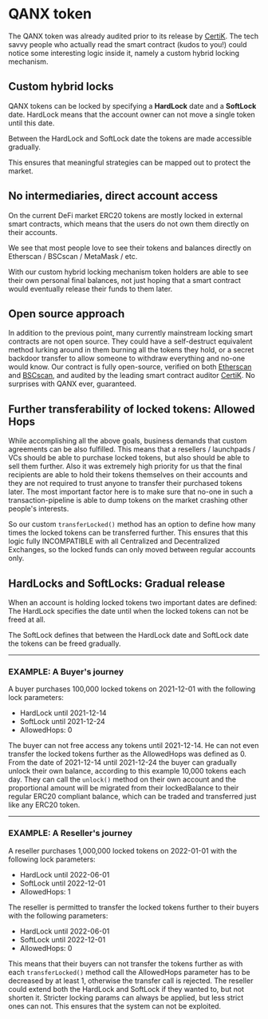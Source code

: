 # QANX token

The QANX token was already audited prior to its release by [CertiK](https://www.certik.org/projects/qanx). The tech savvy people who actually read the smart contract (kudos to you!) could notice some interesting logic inside it, namely a custom hybrid locking mechanism.

## Custom hybrid locks

QANX tokens can be locked by specifying a **HardLock** date and a **SoftLock** date.
HardLock means that the account owner can not move a single token until this date.

Between the HardLock and SoftLock date the tokens are made accessible gradually.

This ensures that meaningful strategies can be mapped out to protect the market.

## No intermediaries, direct account access

On the current DeFi market ERC20 tokens are mostly locked in external smart contracts, which means that the users do not own them directly on their accounts.

We see that most people love to see their tokens and balances directly on Etherscan / BSCscan / MetaMask / etc.

With our custom hybrid locking mechanism token holders are able to see their own personal final balances, not just hoping that a smart contract would eventually release their funds to them later.

## Open source approach

In addition to the previous point, many currently mainstream locking smart contracts are not open source. They could have a self-destruct equivalent method lurking around in them burning all the tokens they hold, or a secret backdoor transfer to allow someone to withdraw everything and no-one would know. Our contract is fully open-source, verified on both [Etherscan](https://etherscan.io/address/0xAAA7A10a8ee237ea61E8AC46C50A8Db8bCC1baaa#code) and [BSCscan](https://bscscan.com/address/0xAAA7A10a8ee237ea61E8AC46C50A8Db8bCC1baaa#code), and audited by the leading smart contract auditor [CertiK](https://www.certik.org/projects/qanx).
No surprises with QANX ever, guaranteed.

## Further transferability of locked tokens: Allowed Hops

While accomplishing all the above goals, business demands that custom agreements can be also fulfilled. This means that a resellers / launchpads / VCs should be able to purchase locked tokens, but also should be able to sell them further. Also it was extremely high priority for us that the final recipients are able to hold their tokens themselves on their accounts and they are not required to trust anyone to transfer their purchased tokens later.
The most important factor here is to make sure that no-one in such a transaction-pipeline is able to dump tokens on the market crashing other people's interests.

So our custom ```transferLocked()``` method has an option to define how many times the locked tokens can be transferred further.
This ensures that this logic fully INCOMPATIBLE with all Centralized and Decentralized Exchanges, so the locked funds can only moved between regular accounts only.

## HardLocks and SoftLocks: Gradual release

When an account is holding locked tokens two important dates are defined:
The HardLock specifies the date until when the locked tokens can not be freed at all.

The SoftLock defines that between the HardLock date and SoftLock date the tokens can be freed gradually.

---

### EXAMPLE: A Buyer's journey

A buyer purchases 100,000 locked tokens on 2021-12-01 with the following lock parameters:
- HardLock until 2021-12-14
- SoftLock until 2021-12-24
- AllowedHops: 0

The buyer can not free access any tokens until 2021-12-14. He can not even transfer the locked tokens further as the AllowedHops was defined as 0.
From the date of 2021-12-14 until 2021-12-24 the buyer can gradually unlock their own balance, according to this example 10,000 tokens each day.
They can call the ```unlock()``` method on their own account and the proportional amount will be migrated from their lockedBalance to their regular ERC20 compliant balance, which can be traded and transferred just like any ERC20 token.

---

### EXAMPLE: A Reseller's journey

A reseller purchases 1,000,000 locked tokens on 2022-01-01 with the following lock parameters:
- HardLock until 2022-06-01
- SoftLock until 2022-12-01
- AllowedHops: 1

The reseller is permitted to transfer the locked tokens further to their buyers with the following parameters:
- HardLock until 2022-06-01
- SoftLock until 2022-12-01
- AllowedHops: 0

This means that their buyers can not transfer the tokens further as with each ```transferLocked()``` method call the AllowedHops parameter has to be decreased by at least 1, otherwise the transfer call is rejected.
The reseller could extend both the HardLock and SoftLock if they wanted to, but not shorten it. Stricter locking params can always be applied, but less strict ones can not. This ensures that the system can not be exploited.


